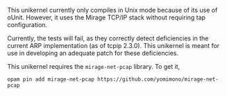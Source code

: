 This unikernel currently only compiles in Unix mode because of its use of oUnit.  However, it uses the Mirage TCP/IP stack without requiring tap configuration.

Currently, the tests will fail, as they correctly detect deficiencies in the current ARP implementation (as of tcpip 2.3.0).  This unikernel is meant for use in developing an adequate patch for these deficiencies.

This unikernel requires the `mirage-net-pcap` library.  To get it, 

```
opam pin add mirage-net-pcap https://github.com/yomimono/mirage-net-pcap
```
